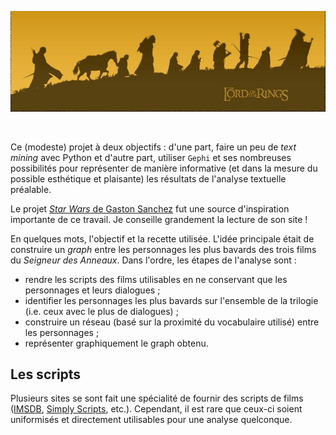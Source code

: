 ![header](the_lord_of_the_rings_by_riku_rocks.jpg?raw=true)

<br>

Ce (modeste) projet à deux objectifs : d'une part, faire un peu de *text mining* avec Python et d'autre part, utiliser `Gephi` et ses nombreuses possibilités pour représenter de manière informative (et dans la mesure du possible esthétique et plaisante) les résultats de l'analyse textuelle préalable.

Le projet [*Star Wars* de Gaston Sanchez](http://gastonsanchez.com/got-plot/crunching-data/2013/02/03/Star-Wars-Arc-Diagram/) fut une source d'inspiration importante de ce travail. Je conseille grandement la lecture de son site !

En quelques mots, l'objectif et la recette utilisée. L'idée principale était de construire un *graph* entre les personnages les plus bavards des trois films du *Seigneur des Anneaux*. Dans l'ordre, les étapes de l'analyse sont :
* rendre les scripts des films utilisables en ne conservant que les personnages et leurs dialogues ;
* identifier les personnages les plus bavards sur l'ensemble de la trilogie (i.e. ceux avec le plus de dialogues) ;
* construire un réseau (basé sur la proximité du vocabulaire utilisé) entre les personnages ; 
* représenter graphiquement le graph obtenu.

## Les scripts

Plusieurs sites se sont fait une spécialité de fournir des scripts de films ([IMSDB](http://www.imsdb.com/), [Simply Scripts](http://www.simplyscripts.com/movie.html), etc.). Cependant, il est rare que ceux-ci soient uniformisés et directement utilisables pour une analyse quelconque.
